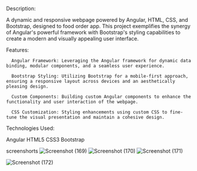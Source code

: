 Description:

A dynamic and responsive webpage powered by Angular, HTML, CSS, and Bootstrap, designed to food order app. This project exemplifies the synergy of Angular's powerful framework with Bootstrap's styling capabilities to create a modern and visually appealing user interface.

Features:

      Angular Framework: Leveraging the Angular framework for dynamic data binding, modular components, and a seamless user experience.
      
      Bootstrap Styling: Utilizing Bootstrap for a mobile-first approach, ensuring a responsive layout across devices and an aesthetically pleasing design.
      
      Custom Components: Building custom Angular components to enhance the functionality and user interaction of the webpage.
      
      CSS Customization: Styling enhancements using custom CSS to fine-tune the visual presentation and maintain a cohesive design.

Technologies Used:

Angular
HTML5
CSS3
Bootstrap


screenshorts
![Screenshot (169)](https://github.com/chandana-gm/foodAppLandingPage/assets/130354667/9e432f14-1424-4baf-997a-b028a746b0e1)
![Screenshot (170)](https://github.com/chandana-gm/foodAppLandingPage/assets/130354667/4e70fdd3-46ff-45c6-b6b8-638e54119ea4)
![Screenshot (171)](https://github.com/chandana-gm/foodAppLandingPage/assets/130354667/c83bf6af-7e2c-425d-a71f-d0b00c9dcd13)

![Screenshot (172)](https://github.com/chandana-gm/foodAppLandingPage/assets/130354667/b23742fd-e8bd-4319-9c97-fa98ea0bf40d)




